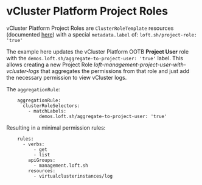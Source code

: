 # vCluster Platform Project Roles

vCluster Platform Project Roles are `ClusterRoleTemplate` resources (documented [here](https://www.vcluster.com/docs/platform/api/resources/clusterroletemplate)) with a special `metadata.label` of: `loft.sh/project-role: 'true'`

The example here updates the vCluster Platform OOTB **Project User** role with the `demos.loft.sh/aggregate-to-project-user: 'true'` label. This allows creating a new Project Role *loft-management-project-user-with-vcluster-logs* that aggregates the permissions from that role and just add the necessary permission to view vCluster logs.

The `aggregationRule`:
```
    aggregationRule:
      clusterRoleSelectors:
        - matchLabels:
            demos.loft.sh/aggregate-to-project-user: 'true'
```

Resulting in a minimal permission rules:
```
    rules:
      - verbs:
          - get
          - list
        apiGroups:
          - management.loft.sh
        resources:
          - virtualclusterinstances/log
```
